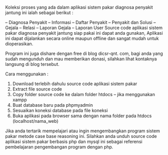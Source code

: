 Koleksi proses yang ada dalam aplikasi sistem pakar diagnosa penyakit jantung ini ialah sebagai berikut :

– Diagnosa Penyakit
– Informasi
– Daftar Penyakit
– Penyakit dan Solusi
– Gejala
– Relasi
– Laporan Gejala
– Laporan User
Source code aplikasi sistem pakar diagnosa penyakit jantung siap pakai ini dapat anda gunakan, Aplikasi ini dapat dijalankan secara online maupun offline dan sangat mudah untuk dioperasikan.

Program ini juga dishare dengan free di blog dicsr-qnt. com, bagi anda yang sudah mengunduh dan mau memberikan donasi, silahkan lihat kontaknya langsung di blog tersebut.

Cara menggunakan :

1. Download terlebih dahulu source code aplikasi sistem pakar
2. Extract file source code
3. Copy folder source code ke dalam folder htdocs – jika menggunakan xampp
4. Buat database baru pada phpmyadmin
5. Sesuaikan koneksi database pada file koneksi
6. Buka aplikasi pada browser sama dengan nama folder pada htdocs (localhost/nama_web)

Jika anda tertarik mempelajari atau ingin mengembangkan program sistem pakar  metode case base reasoning ini. Silahkan anda unduh source code aplikasi sistem pakar berbasis php dan mysql ini sebagai referensi pembelajaran pengembangan program dengan php.
